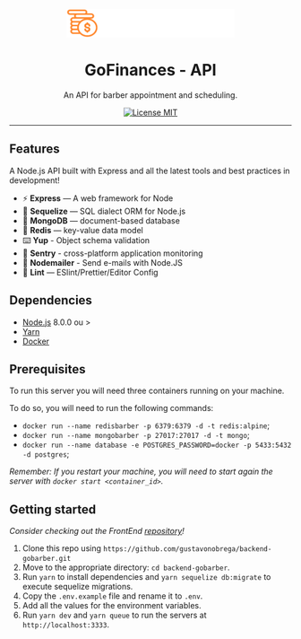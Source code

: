 <h1 align="center">
<br>
  <img src="src/assets/logo.svg" alt="GoFinances" width="300px" margin-left="auto" >
<br>
<br>
GoFinances - API
</h1>

<p align="center">An API for barber appointment and scheduling.</p>

<p align="center">
  <a href="https://opensource.org/licenses/MIT">
    <img src="https://img.shields.io/badge/license-MIT-blue.svg?style=flat-square" alt="License MIT">
  </a>
</p>

<hr />

## Features

A Node.js API built with Express and all the latest tools and best practices in development!

- ⚡ **Express** — A web framework for Node
- 💾 **Sequelize** — SQL dialect ORM for Node.js
- 🍂 **MongoDB** — document-based database
- 🔑 **Redis** — key-value data model
- ⌨️ **Yup** - Object schema validation
- 🔺 **Sentry** - cross-platform application monitoring
- 📧 **Nodemailer** - Send e-mails with Node.JS
- 💖 **Lint** — ESlint/Prettier/Editor Config

## Dependencies

- [Node.js](https://nodejs.org/en/) 8.0.0 ou >
- [Yarn](https://yarnpkg.com/pt-BR/docs/install)
- [Docker](https://www.docker.com/)

## Prerequisites

To run this server you will need three containers running on your machine.

To do so, you will need to run the following commands:

- `docker run --name redisbarber -p 6379:6379 -d -t redis:alpine`;
- `docker run --name mongobarber -p 27017:27017 -d -t mongo`;
- `docker run --name database -e POSTGRES_PASSWORD=docker -p 5433:5432 -d postgres`;

_Remember: If you restart your machine, you will need to start again the server with `docker start <container_id>`._

## Getting started

_Consider checking out the FrontEnd [repository](https://github.com/gustavonobrega/frontend-gobarber.git)!_

1. Clone this repo using `https://github.com/gustavonobrega/backend-gobarber.git`
2. Move to the appropriate directory: `cd backend-gobarber`.<br />
3. Run `yarn` to install dependencies and `yarn sequelize db:migrate` to execute sequelize migrations.<br />
4. Copy the `.env.example` file and rename it to `.env`.<br/>
5. Add all the values for the environment variables.<br/>
6. Run `yarn dev` and `yarn queue` to run the servers at `http://localhost:3333`.
